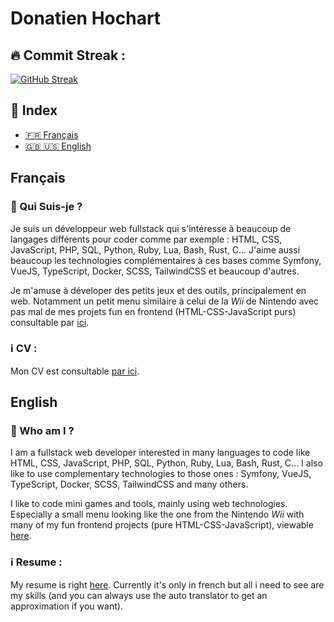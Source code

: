 # Donatien Hochart

## :fire: Commit Streak :

[![GitHub Streak](https://streak-stats.demolab.com?user=rekky1aws&theme=merko&locale=fr&date_format=j%2Fn%5B%2FY%5D)](https://git.io/streak-stats)

## :flashlight: Index

+ [:fr: Français](#Français)
+ [:gb: :us: English](#English)




## Français
### :wave: Qui Suis-je ?
Je suis un développeur web fullstack qui s'intéresse à beaucoup de langages différents pour coder comme par exemple : HTML, CSS, JavaScript, PHP, SQL, Python, Ruby, Lua, Bash, Rust, C...
J'aime aussi beaucoup les technologies complémentaires à ces bases comme Symfony, VueJS, TypeScript, Docker, SCSS, TailwindCSS et beaucoup d'autres.

Je m'amuse à déveloper des petits jeux et des outils, principalement en web. Notamment un petit menu similaire à celui de la *Wii* de Nintendo avec pas mal de mes projets fun en frontend (HTML-CSS-JavaScript purs) consultable par [ici](https://rekky1aws.github.io/wii-menu-recreation).

### :information_source: CV :
Mon CV est consultable [par ici](https://rekkylaws.netlify.app/).



## English

### :wave: Who am I ?

I am a fullstack web developer interested in many languages to code like HTML, CSS, JavaScript, PHP, SQL, Python, Ruby, Lua, Bash, Rust, C...
I also like to use complementary technologies to those ones : Symfony, VueJS, TypeScript, Docker, SCSS, TailwindCSS and many others.

I like to code mini games and tools, mainly using web technologies. Especially a small menu looking like the one from the Nintendo *Wii* with many of my fun frontend projects (pure HTML-CSS-JavaScript), viewable [here](https://rekky1aws.github.io/wii-menu-recreation).

### :information_source: Resume :
My resume is right [here](https://rekkylaws.netlify.app/). Currently it's only in french but all i need to see are my skills (and you can always use the auto translator to get an approximation if you want).
